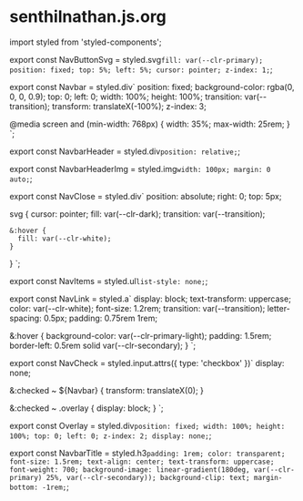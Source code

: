# senthilnathan.js.org

import styled from 'styled-components';

export const NavButtonSvg = styled.svg`
  fill: var(--clr-primary);
  position: fixed;
  top: 5%;
  left: 5%;
  cursor: pointer;
  z-index: 1;
`;

export const Navbar = styled.div`
  position: fixed;
  background-color: rgba(0, 0, 0, 0.9);
  top: 0;
  left: 0;
  width: 100%;
  height: 100%;
  transition: var(--transition);
  transform: translateX(-100%);
  z-index: 3;

  @media screen and (min-width: 768px) {
    width: 35%;
    max-width: 25rem;
  }
`;

export const NavbarHeader = styled.div`
  position: relative;
`;

export const NavbarHeaderImg = styled.img`
  width: 100px;
  margin: 0 auto;
`;

export const NavClose = styled.div`
  position: absolute;
  right: 0;
  top: 5px;

  svg {
    cursor: pointer;
    fill: var(--clr-dark);
    transition: var(--transition);

    &:hover {
      fill: var(--clr-white);
    }
  }
`;

export const NavItems = styled.ul`
  list-style: none;
`;

export const NavLink = styled.a`
  display: block;
  text-transform: uppercase;
  color: var(--clr-white);
  font-size: 1.2rem;
  transition: var(--transition);
  letter-spacing: 0.5px;
  padding: 0.75rem 1rem;

  &:hover {
    background-color: var(--clr-primary-light);
    padding: 1.5rem;
    border-left: 0.5rem solid var(--clr-secondary);
  }
`;

export const NavCheck = styled.input.attrs({ type: 'checkbox' })`
  display: none;

  &:checked ~ ${Navbar} {
    transform: translateX(0);
  }

  &:checked ~ .overlay {
    display: block;
  }
`;

export const Overlay = styled.div`
  position: fixed;
  width: 100%;
  height: 100%;
  top: 0;
  left: 0;
  z-index: 2;
  display: none;
`;

export const NavbarTitle = styled.h3`
  padding: 1rem;
  color: transparent;
  font-size: 1.5rem;
  text-align: center;
  text-transform: uppercase;
  font-weight: 700;
  background-image: linear-gradient(180deg, var(--clr-primary) 25%, var(--clr-secondary));
  background-clip: text;
  margin-bottom: -1rem;
`;

